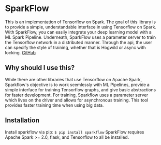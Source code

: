
# SparkFlow

This is an implementation of Tensorflow on Spark. The goal of this library is to provide a simple, understandable interface in using Tensorflow on Spark. With SparkFlow, you can easily integrate your deep learning model with a ML Spark Pipeline. Underneath, SparkFlow uses a parameter server to train the Tensorflow network in a distributed manner. Through the api, the user can specify the style of training, whether that is Hogwild or async with locking. [GitHub](https://github.com/lifeomic/sparkflow)

## Why should I use this?
While there are other libraries that use Tensorflow on Apache Spark, Sparkflow's objective is to work seemlessly
with ML Pipelines, provide a simple interface for training Tensorflow graphs, and give basic abstractions for
faster development. For training, Sparkflow uses a parameter server which lives on the driver and allows for asynchronous training. This tool
provides faster training time when using big data.

## Installation

Install sparkflow via pip: `$ pip install sparkflow`
SparkFlow requires Apache Spark >= 2.0, flask, and Tensorflow to all be installed.
